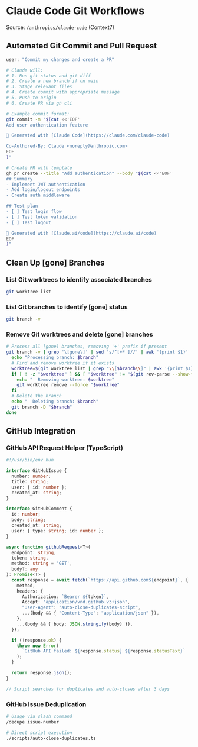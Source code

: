 # Claude Code Git Workflows

Source: `/anthropics/claude-code` (Context7)

## Automated Git Commit and Pull Request

```bash
user: "Commit my changes and create a PR"

# Claude will:
# 1. Run git status and git diff
# 2. Create a new branch if on main
# 3. Stage relevant files
# 4. Create commit with appropriate message
# 5. Push to origin
# 6. Create PR via gh cli

# Example commit format:
git commit -m "$(cat <<'EOF'
Add user authentication feature

🤖 Generated with [Claude Code](https://claude.com/claude-code)

Co-Authored-By: Claude <noreply@anthropic.com>
EOF
)"

# Create PR with template
gh pr create --title "Add authentication" --body "$(cat <<'EOF'
## Summary
- Implement JWT authentication
- Add login/logout endpoints
- Create auth middleware

## Test plan
- [ ] Test login flow
- [ ] Test token validation
- [ ] Test logout

🤖 Generated with [Claude.ai/code](https://claude.ai/code)
EOF
)"
```

## Clean Up [gone] Branches

### List Git worktrees to identify associated branches

```bash
git worktree list
```

### List Git branches to identify [gone] status

```bash
git branch -v
```

### Remove Git worktrees and delete [gone] branches

```bash
# Process all [gone] branches, removing '+' prefix if present
git branch -v | grep '\[gone\]' | sed 's/^[+* ]//' | awk '{print $1}' | while read branch; do
  echo "Processing branch: $branch"
  # Find and remove worktree if it exists
  worktree=$(git worktree list | grep "\\[$branch\\]" | awk '{print $1}')
  if [ ! -z "$worktree" ] && [ "$worktree" != "$(git rev-parse --show-toplevel)" ]; then
    echo "  Removing worktree: $worktree"
    git worktree remove --force "$worktree"
  fi
  # Delete the branch
  echo "  Deleting branch: $branch"
  git branch -D "$branch"
done
```

## GitHub Integration

### GitHub API Request Helper (TypeScript)

```typescript
#!/usr/bin/env bun

interface GitHubIssue {
  number: number;
  title: string;
  user: { id: number };
  created_at: string;
}

interface GitHubComment {
  id: number;
  body: string;
  created_at: string;
  user: { type: string; id: number };
}

async function githubRequest<T>(
  endpoint: string,
  token: string,
  method: string = 'GET',
  body?: any
): Promise<T> {
  const response = await fetch(`https://api.github.com${endpoint}`, {
    method,
    headers: {
      Authorization: `Bearer ${token}`,
      Accept: "application/vnd.github.v3+json",
      "User-Agent": "auto-close-duplicates-script",
      ...(body && { "Content-Type": "application/json" }),
    },
    ...(body && { body: JSON.stringify(body) }),
  });

  if (!response.ok) {
    throw new Error(
      `GitHub API failed: ${response.status} ${response.statusText}`
    );
  }

  return response.json();
}

// Script searches for duplicates and auto-closes after 3 days
```

### GitHub Issue Deduplication

```bash
# Usage via slash command
/dedupe issue-number

# Direct script execution
./scripts/auto-close-duplicates.ts
```
